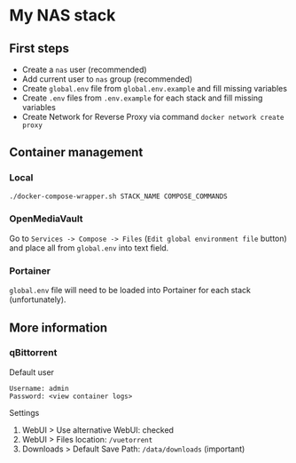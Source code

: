 # My NAS stack

## First steps

- Create a `nas` user (recommended)
- Add current user to `nas` group (recommended)
- Create `global.env` file from `global.env.example` and fill missing variables
- Create `.env` files from `.env.example` for each stack and fill missing variables
- Create Network for Reverse Proxy via command `docker network create proxy`

## Container management

### Local

```sh
./docker-compose-wrapper.sh STACK_NAME COMPOSE_COMMANDS
```

### OpenMediaVault

Go to `Services -> Compose -> Files` (`Edit global environment file` button) and place all from `global.env` into text field.

### Portainer

`global.env` file will need to be loaded into Portainer for each stack (unfortunately).

## More information

### qBittorrent

Default user

```
Username: admin
Password: <view container logs>
```

Settings
1. WebUI > Use alternative WebUI: checked
2. WebUI > Files location: `/vuetorrent`
3. Downloads > Default Save Path: `/data/downloads` (important)
